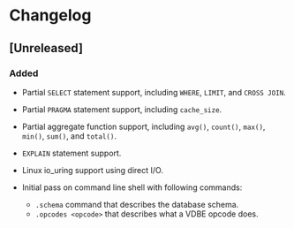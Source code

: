 # Changelog

## [Unreleased]

### Added

- Partial `SELECT` statement support, including `WHERE`, `LIMIT`, and `CROSS JOIN`.

- Partial `PRAGMA` statement support, including `cache_size`.

- Partial aggregate function support, including `avg()`, `count()`, `max()`, `min()`, `sum()`, and `total()`.

- `EXPLAIN` statement support.

- Linux io_uring support using direct I/O.

- Initial pass on command line shell with following commands:
    - `.schema` command that describes the database schema.
    - `.opcodes <opcode>` that describes what a VDBE opcode does.
